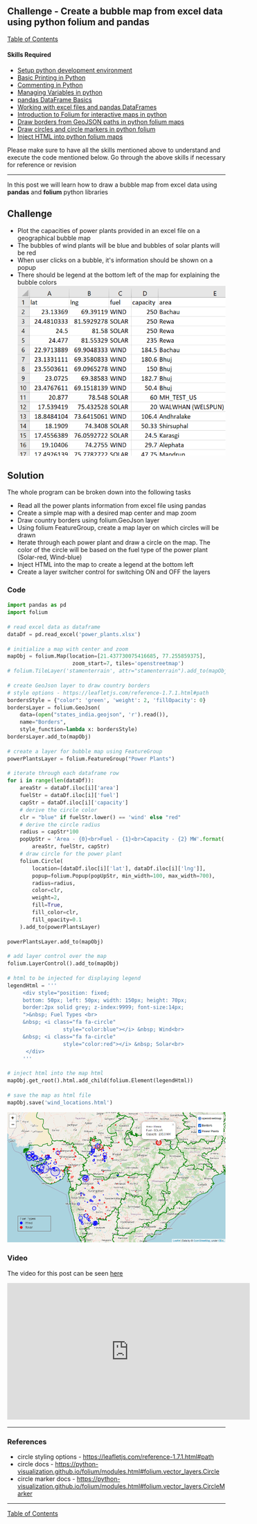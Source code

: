 
## Challenge - Create a bubble map from excel data using python folium and pandas

[Table of Contents](https://nagasudhir.blogspot.com/2020/04/taming-python-table-of-contents.html)

#### Skills Required
* [Setup python development environment](https://nagasudhir.blogspot.com/2020/04/setup-python-development-environment_14.html)
* [Basic Printing in Python](https://nagasudhir.blogspot.com/2020/04/basic-printing-in-python.html)
* [Commenting in Python](https://nagasudhir.blogspot.com/2020/04/comments-in-python.html)
* [Managing Variables in python](https://nagasudhir.blogspot.com/2020/04/managing-variables-in-python.html)
* [pandas DataFrame Basics](https://nagasudhir.blogspot.com/2020/05/pandas-dataframe-basics.html)
* [Working with excel files and pandas DataFrames](https://nagasudhir.blogspot.com/2020/05/working-with-excel-and-pandas-dataframes.html)
* [Introduction to Folium for interactive maps in python](https://nagasudhir.blogspot.com/2021/07/introduction-to-folium-for-interactive.html)
* [Draw borders from GeoJSON paths in python folium maps](https://nagasudhir.blogspot.com/2021/07/draw-borders-from-geojson-paths-in.html)
* [Draw circles and circle markers in python folium](https://nagasudhir.blogspot.com/2021/07/draw-circles-and-circle-markers-in.html)
* [Inject HTML into python folium maps](https://nagasudhir.blogspot.com/2021/08/inject-html-into-python-folium-maps.html)

Please make sure to have all the skills mentioned above to understand and execute the code mentioned below. Go through the above skills if necessary for reference or revision
<hr/>

In this post we will learn how to draw a bubble map from excel data using **pandas** and **folium** python libraries

## Challenge
* Plot the capacities of power plants provided in an excel file on a geographical bubble map
* The bubbles of wind plants will be blue and bubbles of solar plants will be red
* When user clicks on a bubble, it's information should be shown on a popup
* There should be legend at the bottom left of the map for explaining the bubble colors
![bubble_map_demo_data](https://github.com/nagasudhirpulla/taming_python/raw/master/blog/skills/assets/img/bubble_map_demo_data.png)
## Solution
The whole program can be broken down into the following tasks
* Read all the power plants information from excel file using pandas
* Create a simple map with a desired map center and map zoom 
* Draw country borders using folium.GeoJson layer
* Using folium FeatureGroup, create a map layer on which circles will be drawn
* Iterate through each power plant and draw a circle on the map. The color of the circle will be based on the fuel type of the power plant (Solar-red, Wind-blue)
* Inject HTML into the map to create a legend at the bottom left
* Create a layer switcher control for switching ON and OFF the layers

### Code
```python
import pandas as pd
import folium

# read excel data as dataframe
dataDf = pd.read_excel('power_plants.xlsx')

# initialize a map with center and zoom
mapObj = folium.Map(location=[21.437730075416685, 77.255859375],
                     zoom_start=7, tiles='openstreetmap')
# folium.TileLayer('stamenterrain', attr="stamenterrain").add_to(mapObj)

# create GeoJson layer to draw country borders
# style options - https://leafletjs.com/reference-1.7.1.html#path
bordersStyle = {"color": 'green', 'weight': 2, 'fillOpacity': 0}
bordersLayer = folium.GeoJson(
    data=(open("states_india.geojson", 'r').read()),
    name="Borders",
    style_function=lambda x: bordersStyle)
bordersLayer.add_to(mapObj)

# create a layer for bubble map using FeatureGroup
powerPlantsLayer = folium.FeatureGroup("Power Plants")

# iterate through each dataframe row
for i in range(len(dataDf)):
    areaStr = dataDf.iloc[i]['area']
    fuelStr = dataDf.iloc[i]['fuel']
    capStr = dataDf.iloc[i]['capacity']
    # derive the circle color
    clr = "blue" if fuelStr.lower() == 'wind' else "red"
    # derive the circle radius
    radius = capStr*100
    popUpStr = 'Area - {0}<br>Fuel - {1}<br>Capacity - {2} MW'.format(
        areaStr, fuelStr, capStr)
    # draw circle for the power plant
    folium.Circle(
        location=[dataDf.iloc[i]['lat'], dataDf.iloc[i]['lng']],
        popup=folium.Popup(popUpStr, min_width=100, max_width=700),
        radius=radius,
        color=clr,
        weight=2,
        fill=True,
        fill_color=clr,
        fill_opacity=0.1
    ).add_to(powerPlantsLayer)

powerPlantsLayer.add_to(mapObj)

# add layer control over the map
folium.LayerControl().add_to(mapObj)

# html to be injected for displaying legend
legendHtml = '''
     <div style="position: fixed; 
     bottom: 50px; left: 50px; width: 150px; height: 70px; 
     border:2px solid grey; z-index:9999; font-size:14px;
     ">&nbsp; Fuel Types <br>
     &nbsp; <i class="fa fa-circle"
                  style="color:blue"></i> &nbsp; Wind<br>
     &nbsp; <i class="fa fa-circle"
                  style="color:red"></i> &nbsp; Solar<br>
      </div>
     '''

# inject html into the map html
mapObj.get_root().html.add_child(folium.Element(legendHtml))

# save the map as html file
mapObj.save('wind_locations.html')
```



![bubble_map_demo](https://github.com/nagasudhirpulla/taming_python/raw/master/blog/skills/assets/img/bubble_map_demo.png)
### Video
The video for this post can be seen [here](https://youtu.be/jFaa2vwU4-M)

<iframe width="560" height="315" src="https://www.youtube.com/embed/jFaa2vwU4-M" title="YouTube video player" frameborder="0" allow="accelerometer; autoplay; clipboard-write; encrypted-media; gyroscope; picture-in-picture" allowfullscreen></iframe>

<hr/>

### References
* circle styling options - https://leafletjs.com/reference-1.7.1.html#path
* circle docs - https://python-visualization.github.io/folium/modules.html#folium.vector_layers.Circle
* circle marker docs - https://python-visualization.github.io/folium/modules.html#folium.vector_layers.CircleMarker

<hr/>

[Table of Contents](https://nagasudhir.blogspot.com/2020/04/taming-python-table-of-contents.html)

<!--stackedit_data:
eyJoaXN0b3J5IjpbNzM5MDI0MDkwLDE2ODIwMDkwMjMsLTEyNj
Y5NTk4NjYsLTE0NDEyOTY2MjEsMzA4OTUyNzc0LDEwMzEwNDU5
MDAsMTcyMDUyOTg3MiwtODM3ODkyMzA2XX0=
-->